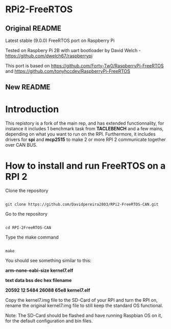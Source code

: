 # RPi2-FreeRTOS

## Original README
Latest stable (9.0.0) FreeRTOS port on Raspberry Pi 

Tested on Raspbery Pi 2B with uart bootloader by David Welch - https://github.com/dwelch67/raspberrypi

This port is based on https://github.com/Forty-Tw0/RaspberryPi-FreeRTOS and https://github.com/tonyhccdev/RaspberryPi-FreeRTOS

## New README

# Introduction

This repistory is a fork of the main rep, and has extended functionnality, for instance it includes 1 benchmark task from **TACLEBENCH** and a few mains, depending on what you want to run on the RPI. Furthermore, it includes drivers for **spi** and **mcp2515** to make 2 or more RPI 2 communicate together over CAN BUS.

# How to install and run FreeRTOS on a RPI 2

Clone the repository

```

git clone https://github.com/Davidpereira2803/RPi2-FreeRTOS-CAN.git

```

Go to the repository

```

cd RPI-2FreeRTOS-CAN

```

Type the make command

```

make

```

You should see something similar to this:

**arm-none-eabi-size kernel7.elf**  

**text	   data	    bss	    dec	    hex	filename**  

**20592	     12	   5484	  26088	   65e8	kernel7.elf**  

Copy the kernel7.img file to the SD-Card of your RPI and turn the RPI on, rename the original kernel7.img file to still keep the standard OS functional.

Note: The SD-Card should be flashed and have running Raspbian OS on it, for the default configuration and bin files.
